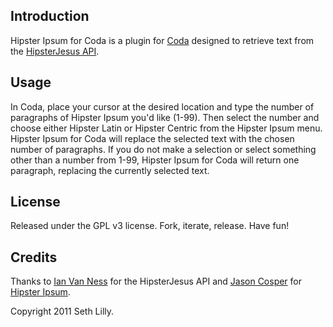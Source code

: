 Introduction
------------

Hipster Ipsum for Coda is a plugin for [Coda][] designed to retrieve text from the [HipsterJesus API][].

[Coda]: http://panic.com/coda/
[HipsterJesus API]: http://hipsterjesus.com/

Usage
-----

In Coda, place your cursor at the desired location and type the number of paragraphs of Hipster Ipsum you'd like (1-99). Then select the number and choose either Hipster Latin or Hipster Centric from the Hipster Ipsum menu. Hipster Ipsum for Coda will replace the selected text with the chosen number of paragraphs. If you do not make a selection or select something other than a number from 1-99, Hipster Ipsum for Coda will return one paragraph, replacing the currently selected text.

License
-------

Released under the GPL v3 license. Fork, iterate, release. Have fun!

Credits
-------

Thanks to [Ian Van Ness][] for the HipsterJesus API and [Jason Cosper][] for [Hipster Ipsum][].

[Ian Van Ness]: http://ianvanness.com/
[Jason Cosper]: http://jasoncosper.com/
[Hipster Ipsum]: http://hipsteripsum.me/
	
Copyright 2011 Seth Lilly.